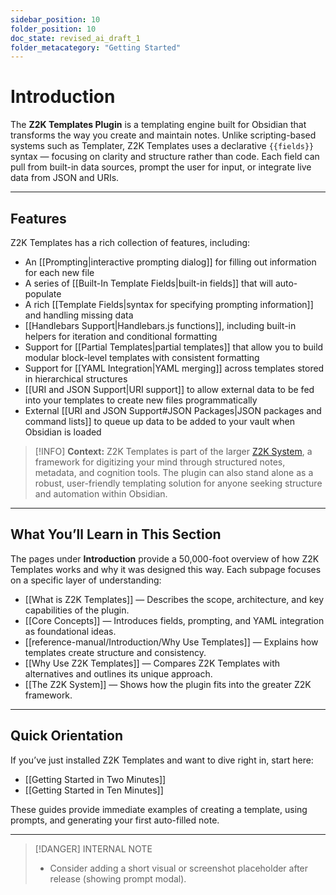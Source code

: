 ```yaml
---
sidebar_position: 10
folder_position: 10
doc_state: revised_ai_draft_1
folder_metacategory: "Getting Started"
---
```


# Introduction

The **Z2K Templates Plugin** is a templating engine built for Obsidian that transforms the way you create and maintain notes. Unlike scripting-based systems such as Templater, Z2K Templates uses a declarative `{{fields}}` syntax — focusing on clarity and structure rather than code. Each field can pull from built-in data sources, prompt the user for input, or integrate live data from JSON and URIs.  

---

## Features
Z2K Templates has a rich collection of features, including:
- An [[Prompting|interactive prompting dialog]] for filling out information for each new file  
- A series of [[Built-In Template Fields|built-in fields]] that will auto-populate  
- A rich [[Template Fields|syntax for specifying prompting information]] and handling missing data  
- [[Handlebars Support|Handlebars.js functions]], including built-in helpers for iteration and conditional formatting  
- Support for [[Partial Templates|partial templates]] that allow you to build modular block-level templates with consistent formatting  
- Support for [[YAML Integration|YAML merging]] across templates stored in hierarchical structures  
- [[URI and JSON Support|URI support]] to allow external data to be fed into your templates to create new files programmatically  
- External [[URI and JSON Support#JSON Packages|JSON packages and command lists]] to queue up data to be added to your vault when Obsidian is loaded  

> [!INFO]
> **Context:** Z2K Templates is part of the larger [Z2K System](https://www.z2ksystem.com), a framework for digitizing your mind through structured notes, metadata, and cognition tools. The plugin can also stand alone as a robust, user-friendly templating solution for anyone seeking structure and automation within Obsidian.

---

## What You’ll Learn in This Section
The pages under **Introduction** provide a 50,000-foot overview of how Z2K Templates works and why it was designed this way. Each subpage focuses on a specific layer of understanding:

- [[What is Z2K Templates]] — Describes the scope, architecture, and key capabilities of the plugin.  
- [[Core Concepts]] — Introduces fields, prompting, and YAML integration as foundational ideas.  
- [[reference-manual/Introduction/Why Use Templates]] — Explains how templates create structure and consistency.  
- [[Why Use Z2K Templates]] — Compares Z2K Templates with alternatives and outlines its unique approach.  
- [[The Z2K System]] — Shows how the plugin fits into the greater Z2K framework.  

---

## Quick Orientation
If you’ve just installed Z2K Templates and want to dive right in, start here:

- [[Getting Started in Two Minutes]]  
- [[Getting Started in Ten Minutes]]  

These guides provide immediate examples of creating a template, using prompts, and generating your first auto-filled note.

---

> [!DANGER] INTERNAL NOTE
> - Consider adding a short visual or screenshot placeholder after release (showing prompt modal).  

